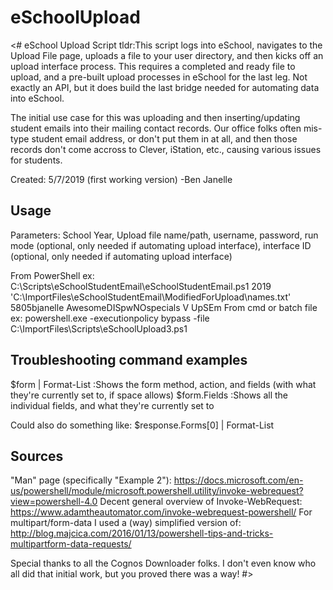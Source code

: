 # eSchoolUpload
<#
eSchool Upload Script
tldr:This script logs into eSchool, navigates to the Upload File page, uploads a file to your user directory, and then kicks off an upload interface process.
This requires a completed and ready file to upload, and a pre-built upload processes in eSchool for the last leg.  Not exactly an API, but it does build the last bridge needed for automating data into eSchool.

The initial use case for this was uploading and then inserting/updating student emails into their mailing contact records.
Our office folks often mis-type student email address, or don't put them in at all, and then those records don't come accross to Clever, iStation, etc., causing various issues for students.

Created: 5/7/2019 (first working version)
-Ben Janelle

Usage
-------------------------------------------------------------------------
Parameters: School Year, Upload file name/path, username, password, run mode (optional, only needed if automating upload interface), interface ID (optional, only needed if automating upload interface)

From PowerShell ex: C:\Scripts\eSchoolStudentEmail\eSchoolStudentEmail.ps1 2019 'C:\ImportFiles\eSchoolStudentEmail\ModifiedForUpload\names.txt' 5805bjanelle AwesomeDISpwNOspecials V UpSEm
From cmd or batch file ex: powershell.exe -executionpolicy bypass -file C:\ImportFiles\Scripts\eSchoolUpload3.ps1 


Troubleshooting command examples
-------------------------------------------------------------------------
$form | Format-List :Shows the form method, action, and fields (with what they're currently set to, if space allows)
$form.Fields  :Shows all the individual fields, and what they're currently set to

Could also do something like: $response.Forms[0] | Format-List

Sources
-------------------------------------------------------------------------
"Man" page (specifically "Example 2"): https://docs.microsoft.com/en-us/powershell/module/microsoft.powershell.utility/invoke-webrequest?view=powershell-4.0
Decent general overview of Invoke-WebRequest: https://www.adamtheautomator.com/invoke-webrequest-powershell/
For multipart/form-data I used a (way) simplified version of: http://blog.majcica.com/2016/01/13/powershell-tips-and-tricks-multipartform-data-requests/

Special thanks to all the Cognos Downloader folks.  I don't even know who all did that initial work, but you proved there was a way!
#>
